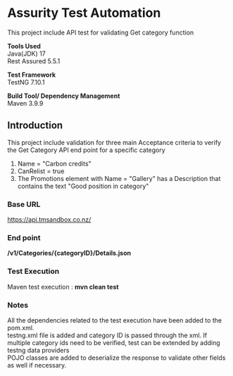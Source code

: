 # Assurity Test Automation

This project include API test for validating Get category function </br>

**Tools Used**</br>
Java(JDK) 17 </br>
Rest Assured 5.5.1 </br>

**Test Framework** </br>
TestNG 7.10.1 </br>

**Build Tool/ Dependency Management** </br>
Maven 3.9.9 </br>

## Introduction
This project include validation for three main Acceptance criteria to verify the Get Category API end point for a specific category
1. Name = "Carbon credits"
2. CanRelist = true
3. The Promotions element with Name = "Gallery" has a Description that contains the text "Good position in category"

### Base URL
https://api.tmsandbox.co.nz/
### End point
**/v1/Categories/{categoryID}/Details.json**

### Test Execution
Maven test execution : **mvn clean test**

### Notes
All the dependencies related to the test execution have been added to the pom.xml. </br>
testng.xml file is added and category ID is passed through the xml. If multiple category ids need to be verified, test can be extended by adding testng data providers</br>
POJO classes are added to deserialize the response to validate other fields as well if necessary.


